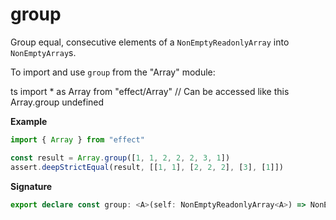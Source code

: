 # group

Group equal, consecutive elements of a `NonEmptyReadonlyArray` into `NonEmptyArray`s.

To import and use `group` from the "Array" module:

ts
import \* as Array from "effect/Array"
// Can be accessed like this
Array.group
undefined

**Example**

```ts
import { Array } from "effect"

const result = Array.group([1, 1, 2, 2, 2, 3, 1])
assert.deepStrictEqual(result, [[1, 1], [2, 2, 2], [3], [1]])
```

**Signature**

```ts
export declare const group: <A>(self: NonEmptyReadonlyArray<A>) => NonEmptyArray<NonEmptyArray<A>>
```

